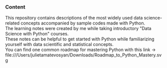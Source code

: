 ### Content
This repository contains descriptions of the most widely used data science-related concepts accompanied by sample codes made with Python.<br>
The learning notes were created by me while taking introductory "Data Science with Python" courses.<br>
These notes can be helpful to get started with Python while familiarizing yourself with data scientific and statistical concepts.<br>
You can find one common roadmap for mastering Python with this link -> file:///Users/julietamatevosyan/Downloads/Roadmap_to_Python_Mastery.svg

